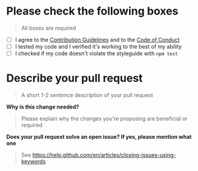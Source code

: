 # Please check the following boxes
> All boxes are required

- [ ] I agree to the [Contribution Guidelines](https://github.com/Dougley/MBv2/blob/master/.github/CONTRIBUTING.md) and to the [Code of Conduct](https://github.com/Dougley/MBv2/blob/master/.github/CODE_OF_CONDUCT.md)
- [ ] I tested my code and I verified it's working to the best of my ability
- [ ] I checked if my code doesn't violate the styleguide with `npm test`

# Describe your pull request

> A short 1-2 sentence description of your pull request

**Why is this change needed?**

> Please explain why the changes you're proposing are beneficial or required

**Does your pull request solve an open issue? If yes, please mention what one**

> See https://help.github.com/en/articles/closing-issues-using-keywords
